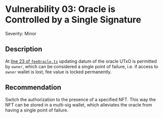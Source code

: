 # Vulnerability 03: Oracle is Controlled by a Single Signature

Severity: Minor

## Description

At [line 23 of `feeOracle.ts`](https://github.com/empowa-io/ecosystem-marketplace/blob/d9d45981fc800f94a2e7302fd9c99098219bb562/src/contracts/feeOracle.ts#L23) updating
datum of the oracle UTxO is permitted by `owner`, which can be considered a
single point of failure, i.e. if access to `owner` wallet is lost, fee value is
locked permanently.

## Recommendation

Switch the authorization to the presence of a specified NFT. This way the NFT
can be stored in a multi-sig wallet, which alleviates the oracle from having a
single point of failure.
